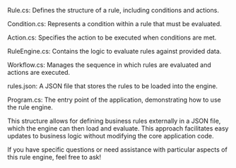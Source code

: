 Rule.cs: Defines the structure of a rule, including conditions and actions.Condition.cs: Represents a condition within a rule that must be evaluated.Action.cs: Specifies the action to be executed when conditions are met.RuleEngine.cs: Contains the logic to evaluate rules against provided data.Workflow.cs: Manages the sequence in which rules are evaluated and actions are executed.rules.json: A JSON file that stores the rules to be loaded into the engine.Program.cs: The entry point of the application, demonstrating how to use the rule engine.This structure allows for defining business rules externally in a JSON file, which the engine can then load and evaluate. This approach facilitates easy updates to business logic without modifying the core application code.If you have specific questions or need assistance with particular aspects of this rule engine, feel free to ask!